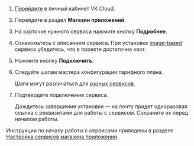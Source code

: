 1. [Перейдите](https://mcs.mail.ru/app/) в личный кабинет VK Cloud.
1. Перейдите в раздел **Магазин приложений**.
1. На карточке нужного сервиса нажмите кнопку **Подробнее**.
1. Ознакомьтесь с описанием сервиса. При установке [image-based](../../concepts/about#tipy_servisov) сервиса убедитесь, что в проекте достаточно квот.
1. Нажмите кнопку **Подключить**.
1. Следуйте шагам мастера конфигурации тарифного плана.

   <info>

   Шаги могут различаться для [разных сервисов](../../initial-configuration/).

   </info>

1. Подтвердите подключение сервиса.

   Дождитесь завершения установки — на почту придет одноразовая ссылка с реквизитами для работы с сервисом. Сохраните их перед началом работы.

<info>

Инструкции по началу работы с сервисами приведены в разделе [Настройка сервисов магазина приложений](../../initial-configuration/).

</info>
